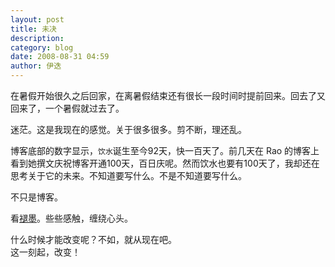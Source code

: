 ```yaml
---
layout: post
title: 未决
description: 
category: blog
date: 2008-08-31 04:59
author: 伊迭
---
```


在暑假开始很久之后回家，在离暑假结束还有很长一段时间时提前回来。回去了又回来了，一个暑假就过去了。

迷茫。这是我现在的感觉。关于很多很多。剪不断，理还乱。

博客底部的数字显示，`饮水`诞生至今92天，快一百天了。前几天在 Rao 的博客上看到她撰文庆祝博客开通100天，百日庆呢。然而饮水也要有100天了，我却还在思考关于它的未来。不知道要写什么。不是不知道要写什么。

不只是博客。

看<a href="http://www.mifengtd.cn/" target="_blank" title="褪墨">褪墨</a>。些些感触，缠绕心头。

什么时候才能改变呢？不如，就从现在吧。  
这一刻起，改变！